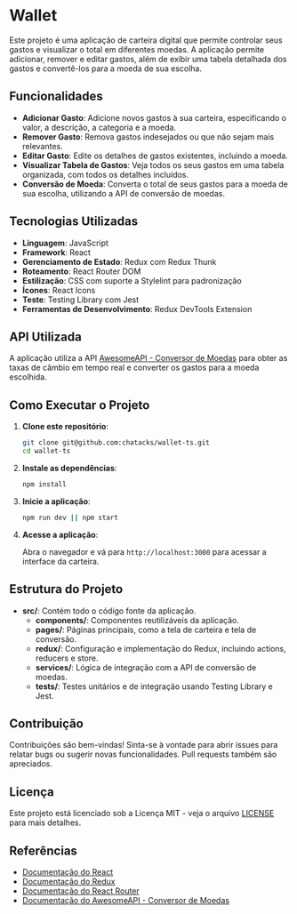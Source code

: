 # Wallet

Este projeto é uma aplicação de carteira digital que permite controlar seus gastos e visualizar o total em diferentes moedas. A aplicação permite adicionar, remover e editar gastos, além de exibir uma tabela detalhada dos gastos e convertê-los para a moeda de sua escolha.

## Funcionalidades

- **Adicionar Gasto**: Adicione novos gastos à sua carteira, especificando o valor, a descrição, a categoria e a moeda.
- **Remover Gasto**: Remova gastos indesejados ou que não sejam mais relevantes.
- **Editar Gasto**: Edite os detalhes de gastos existentes, incluindo a moeda.
- **Visualizar Tabela de Gastos**: Veja todos os seus gastos em uma tabela organizada, com todos os detalhes incluídos.
- **Conversão de Moeda**: Converta o total de seus gastos para a moeda de sua escolha, utilizando a API de conversão de moedas.

## Tecnologias Utilizadas

- **Linguagem**: JavaScript
- **Framework**: React
- **Gerenciamento de Estado**: Redux com Redux Thunk
- **Roteamento**: React Router DOM
- **Estilização**: CSS com suporte a Stylelint para padronização
- **Ícones**: React Icons
- **Teste**: Testing Library com Jest
- **Ferramentas de Desenvolvimento**: Redux DevTools Extension

## API Utilizada

A aplicação utiliza a API [AwesomeAPI - Conversor de Moedas](https://economia.awesomeapi.com.br/json/all) para obter as taxas de câmbio em tempo real e converter os gastos para a moeda escolhida.

## Como Executar o Projeto

1. **Clone este repositório**:

   ```bash
   git clone git@github.com:chatacks/wallet-ts.git
   cd wallet-ts
   ```

2. **Instale as dependências**:

   ```bash
   npm install
   ```

3. **Inicie a aplicação**:

   ```bash
   npm run dev || npm start
   ```

4. **Acesse a aplicação**:

   Abra o navegador e vá para `http://localhost:3000` para acessar a interface da carteira.

## Estrutura do Projeto

- **src/**: Contém todo o código fonte da aplicação.
  - **components/**: Componentes reutilizáveis da aplicação.
  - **pages/**: Páginas principais, como a tela de carteira e tela de conversão.
  - **redux/**: Configuração e implementação do Redux, incluindo actions, reducers e store.
  - **services/**: Lógica de integração com a API de conversão de moedas.
  - **tests/**: Testes unitários e de integração usando Testing Library e Jest.

## Contribuição

Contribuições são bem-vindas! Sinta-se à vontade para abrir issues para relatar bugs ou sugerir novas funcionalidades. Pull requests também são apreciados.

## Licença

Este projeto está licenciado sob a Licença MIT - veja o arquivo [LICENSE](LICENSE) para mais detalhes.

## Referências

- [Documentação do React](https://reactjs.org/)
- [Documentação do Redux](https://redux.js.org/)
- [Documentação do React Router](https://reactrouter.com/)
- [Documentação do AwesomeAPI - Conversor de Moedas](https://docs.awesomeapi.com.br/api-de-moedas)
